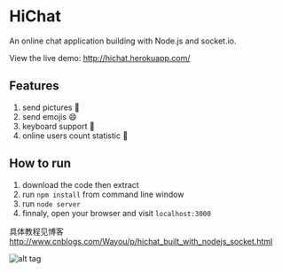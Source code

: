 HiChat
======
 
An online chat application building with Node.js and socket.io.

View the live demo: http://hichat.herokuapp.com/

Features
---
1. send pictures :sunrise:
2. send emojis :smile:
3. keyboard support :musical_keyboard:
4. online users count statistic :ghost:

How to run
---
1. download the code then extract
2. run `npm install` from command line window
3. run `node server`
4. finnaly, open your browser and visit `localhost:3000`

具体教程见博客 http://www.cnblogs.com/Wayou/p/hichat_built_with_nodejs_socket.html

![alt tag](https://www.codeship.io/projects/73bd0d90-9897-0131-516c-56598d7b87e5/status)


